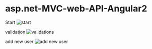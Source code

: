# asp.net-MVC-web-API-Angular2

Start
![start](https://user-images.githubusercontent.com/47353944/125743007-5fcecefc-fe14-4f08-8ebf-4be29cec4cce.png)

validation
![validations](https://user-images.githubusercontent.com/47353944/125743340-a699d203-52cf-4d9e-b47a-341f323df5d5.png)

add new user
![add new user](https://user-images.githubusercontent.com/47353944/125743480-7c476e82-dcf0-4043-8c03-3a476af9e543.png)

